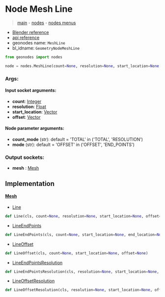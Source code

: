 # Node Mesh Line

> [main](../structure.md) - [nodes](nodes.md) - [nodes menus](nodes_menus.md)

- [Blender reference](https://docs.blender.org/manual/en/latest/modeling/geometry_nodes/mesh_primitives/mesh_line.html)
- [api reference](https://docs.blender.org/api/current/bpy.types.GeometryNodeMeshLine.html)
- geonodes name: `MeshLine`
- bl_idname: `GeometryNodeMeshLine`

```python
from geonodes import nodes

node = nodes.MeshLine(count=None, resolution=None, start_location=None, offset=None, count_mode='TOTAL', mode='OFFSET')
```

### Args:

#### Input socket arguments:

- **count**: [Integer](Integer.md)
- **resolution**: [Float](Float.md)
- **start_location**: [Vector](Vector.md)
- **offset**: [Vector](Vector.md)

#### Node parameter arguments:

- **count_mode** (str): default = 'TOTAL' in ('TOTAL', 'RESOLUTION')
- **mode** (str): default = 'OFFSET' in ('OFFSET', 'END_POINTS')

### Output sockets:

- **mesh** : [Mesh](Mesh.md)

## Implementation

#### [Mesh](Mesh.md)

 - [Line](Mesh.md#Line-classmethod)
  ```python
  def Line(cls, count=None, resolution=None, start_location=None, offset=None, count_mode='TOTAL', mode='OFFSET')
  ```

 - [LineEndPoints](Mesh.md#LineEndPoints-classmethod)
  ```python
  def LineEndPoints(cls, count=None, start_location=None, end_location=None)
  ```

 - [LineOffset](Mesh.md#LineOffset-classmethod)
  ```python
  def LineOffset(cls, count=None, start_location=None, offset=None)
  ```

 - [LineEndPointsResolution](Mesh.md#LineEndPointsResolution-classmethod)
  ```python
  def LineEndPointsResolution(cls, resolution=None, start_location=None, end_location=None)
  ```

 - [LineOffsetResolution](Mesh.md#LineOffsetResolution-classmethod)
  ```python
  def LineOffsetResolution(cls, resolution=None, start_location=None, offset=None)
  ```

